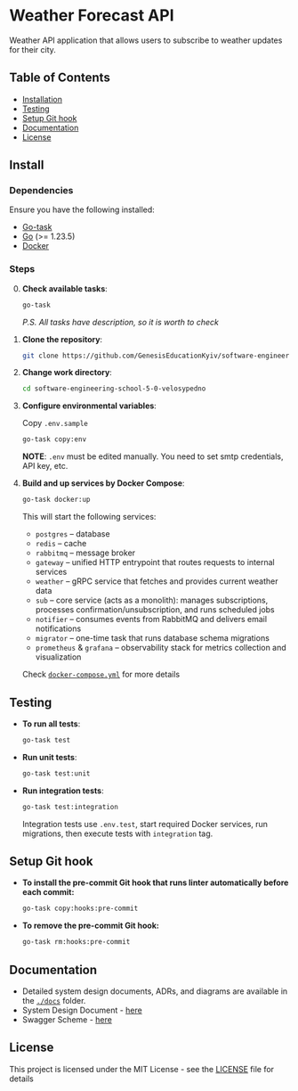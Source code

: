 # Weather Forecast API

Weather API application that allows users to subscribe to weather updates for their city.

## Table of Contents

- [Installation](#install)
- [Testing](#testing)
- [Setup Git hook](#setup-git-hook)
- [Documentation](#documentation)
- [License](#license)

## Install

### Dependencies

Ensure you have the following installed:

- [Go-task](https://taskfile.dev/installation/)
- [Go](https://golang.org/doc/install) (>= 1.23.5)
- [Docker](https://docs.docker.com/get-docker/)

### Steps

0. **Check available tasks**:

    ```bash
    go-task
    ```

    *P.S. All tasks have description, so it is worth to check*

1. **Clone the repository**:

   ```bash
   git clone https://github.com/GenesisEducationKyiv/software-engineering-school-5-0-velosypedno.git
   ```

2. **Change work directory**:

    ```bash
    cd software-engineering-school-5-0-velosypedno
    ```

3. **Configure environmental variables**:

    Copy `.env.sample`

    ```bash
    go-task copy:env
    ```

    **NOTE**: `.env` must be edited manually. You need to set smtp credentials, API key, etc.

4. **Build and up services by Docker Compose**:

    ```bash
    go-task docker:up
    ```

    This will start the following services:
    - `postgres` – database
    - `redis` – cache
    - `rabbitmq` – message broker
    - `gateway` – unified HTTP entrypoint that routes requests to internal services
    - `weather` – gRPC service that fetches and provides current weather data
    - `sub` – core service (acts as a monolith): manages subscriptions, processes confirmation/unsubscription, and runs scheduled jobs
    - `notifier` – consumes events from RabbitMQ and delivers email notifications
    - `migrator` – one-time task that runs database schema migrations
    - `prometheus` & `grafana` – observability stack for metrics collection and visualization

    Check [`docker-compose.yml`](./docker-compose.yml) for more details

## Testing

- **To run all tests**:

    ```bash
    go-task test
    ```

- **Run unit tests**:

    ```bash
    go-task test:unit
    ```

- **Run integration tests**:

    ```bash
    go-task test:integration
    ```

    Integration tests use `.env.test`, start required Docker services, run migrations, then execute tests with `integration` tag.

## Setup Git hook

- **To install the pre-commit Git hook that runs linter automatically before each commit:**

    ```bash
    go-task copy:hooks:pre-commit
    ```

- **To remove the pre-commit Git hook:**

    ```bash
    go-task rm:hooks:pre-commit
    ```

## Documentation

- Detailed system design documents, ADRs, and diagrams are available in the [`./docs`](./docs/) folder.
- System Design Document - [here](./docs/sdd/document.md)
- Swagger Scheme - [here](./docs/sdd/swagger.yaml)

## License

This project is licensed under the MIT License - see the [LICENSE](./LICENSE) file for details
